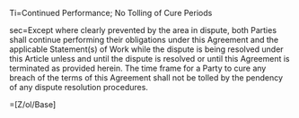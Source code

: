 Ti=Continued Performance; No Tolling of Cure Periods

sec=Except where clearly prevented by the area in dispute, both Parties shall continue performing their obligations under this Agreement and the applicable Statement(s) of Work while the dispute is being resolved under this Article unless and until the dispute is resolved or until this Agreement is terminated as provided herein. The time frame for a Party to cure any breach of the terms of this Agreement shall not be tolled by the pendency of any dispute resolution procedures.

=[Z/ol/Base]
